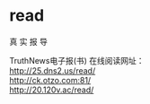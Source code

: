 # read
真 实 报 导
<p>TruthNews电子报(书) 在线阅读网址：<br />
  <a href="http://25.dns2.us/read/" target="_blank">http://25.dns2.us/read/</a><br />
  <a href="http://ck.otzo.com:81/" target="_blank">http://ck.otzo.com:81/</a><br />
<a href="http://20.120v.ac/read/" target="_blank">http://20.120v.ac/read/ </a>
</p>
